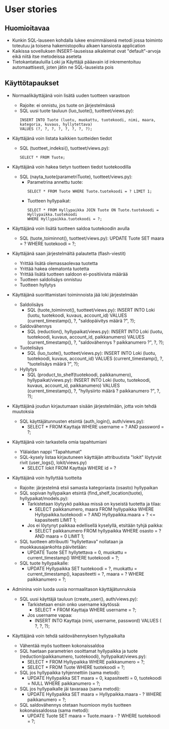 # User stories

## Huomioitavaa
- Kunkin SQL-lauseen kohdalla lukee ensimmäisenä metodi jossa toiminto toteutuu ja toisena hakemistopolku alkaen kansiosta application
- Kaikissa sovelluksen INSERT-lauseissa aikaleimat ovat "default"-arvoja eikä niitä itse metodeissa aseteta
- Tietokantatauluilla Loki ja Käyttäjä pääavain id inkrementoituu automaattisesti, joten jätin ne SQL-lauseista pois

## Käyttötapaukset
* Normaalikäyttäjänä voin lisätä uuden tuotteen varastoon
  - Rajoite: ei onnistu, jos tuote on järjestelmässä
  - SQL uusi tuote tauluun (luo_tuote(), tuotteet/views.py):
    ```
    INSERT INTO Tuote (luotu, muokattu, tuotekoodi, nimi, maara, kategoria, kuvaus, hyllytettava) 
    VALUES (?, ?, ?, ?, ?, ?, ?, ?);
    ```

* Käyttäjänä voin listata kaikkien tuotteiden tiedot
  - SQL (tuotteet_indeksi(), tuotteet/views.py): 
    ```
    SELECT * FROM Tuote;
    ```

* Käyttäjänä voin hakea tietyn tuotteen tiedot tuotekoodilla
  - SQL (nayta_tuote(parametriTuote), tuotteet/views.py):
    - Parametrina annettu tuote: 
      ```
      SELECT * FROM Tuote WHERE Tuote.tuotekoodi = ? LIMIT 1;
      ```
    - Tuotteen hyllypaikat: 
      ```
      SELECT * FROM Hyllypaikka JOIN Tuote ON Tuote.tuotekoodi = Hyllypaikka.tuotekoodi 
      WHERE Hyllypaikka.tuotekoodi = ?;
      ```

* Käyttäjänä voin lisätä tuotteen saldoa tuotekoodin avulla
  - SQL (tuote_toiminnot(), tuotteet/views.py): UPDATE Tuote SET maara = ? WHERE tuotekoodi = ?;

* Käyttäjänä saan järjestelmältä palautetta (flash-viestit)
  - Yrittää lisätä olemassaolevaa tuotetta
  - Yrittää hakea olematonta tuotetta
  - Yrittää lisätä tuotteen saldoon ei-positiivista määrää
  - Tuotteen saldolisäys onnistuu
  - Tuotteen hyllytys

* Käyttäjänä suorittamistani toiminnoista jää loki järjestelmään
  - Saldolisäys
    - SQL (tuote_toiminnot(), tuotteet/views.py): INSERT INTO Loki (luotu, tuotekoodi, kuvaus, account_id) VALUES (current_timestamp(), ?, "saldopäivitys määrä ?", ?); 
  - Saldovähennys
    - SQL (reduction(), hyllypaikat/views.py): INSERT INTO Loki (luotu, tuotekoodi, kuvaus, account_id, paikkanumero) VALUES (current_timestamp(), ?, "saldovähennys ? paikkanumero ?", ?, ?);
  - Tuotelisäys
    - SQL (luo_tuote(), tuotteet/views.py): INSERT INTO Loki (luotu, tuotekoodi, kuvaus, account_id) VALUES (current_timestamp(), ?, "tuotelisäys määrä ?", ?);
  - Hyllytys
    - SQL (product_to_shelf(tuotekoodi, paikkanumero), hyllypaikat/views.py): INSERT INTO Loki (luotu, tuotekoodi, kuvaus, account_id, paikkanumero) VALUES (current_timestamp(), ?, "hyllysiirto määrä ? paikkanumero ?", ?, ?);
  
* Käyttäjänä joudun kirjautumaan sisään järjestelmään, jotta voin tehdä muutoksia
  - SQL käyttäjätunnusten etsintä (auth_login(), auth/views.py): 
    - SELECT * FROM Kayttaja WHERE username = ? AND password = ?;

* Käyttäjänä voin tarkastella omia tapahtumiani
  - Ylälaidan nappi "Tapahtumat"
  - SQL-kysely listaa kirjautuneen käyttäjän attribuutista "lokit" löytyvät rivit (user_logs(), lokit/views.py)
    - SELECT lokit FROM Kayttaja WHERE id = ?
  
* Käyttäjänä voin hyllyttää tuotteita
  - Rajoite: järjestelmä etsii samasta kategoriasta (osasto) hyllypaikan
  - SQL sopivan hyllypaikan etsintä (find_shelf_location(tuote), hyllypaikat/models.py):
    - Tarkistetaan löytyykö paikkaa missä on kyseistä tuotetta ja tilaa:
      - SELECT paikkanumero, maara FROM hyllypaikka WHERE Hyllypaikka.tuotekoodi = ? AND Hyllypaikka.maara + ? <= kapasiteetti LIMIT 1;
    - Jos ei löytynyt paikkaa edellisellä kyselyllä, etsitään tyhjä paikka:
      - SELECT paikkanumero FROM hyllypaikka WHERE osasto = ? AND maara = 0 LIMIT 1;
  - SQL tuotteen attribuutti "hyllytettava" nollataan ja muokkausajankohta päivitetään:
    - UPDATE Tuote SET hyllytettava = 0, muokattu = current_timestamp() WHERE tuotekoodi = ?;
  - SQL tuote hyllypaikalle:
    - UPDATE Hyllypaikka SET tuotekoodi = ?, muokattu = current_timestamp(), kapasiteetti = ?, maara = ? WHERE paikkanumero = ?;

* Adminina voin luoda uusia normaalitason käyttäjätunnuksia
  - SQL uusi käyttäjä tauluun (create_user(), auth/views.py):
    - Tarkistetaan ensin onko username käytössä:
      - SELECT * FROM Kayttaja WHERE username = ?;
    - Jos username vapaa:
      - INSERT INTO Kayttaja (nimi, username, password) VALUES ( ?, ?, ?);

* Käyttäjänä voin tehdä saldovähennyksen hyllypaikalta
  - Vähentää myös tuotteen kokonaissaldoa
  - SQL haetaan parametrien osoittamat hyllypaikka ja tuote (reduction(paikkanumero, tuotekoodi), hyllypaikat/views.py):
    - SELECT * FROM Hyllypaikka WHERE paikkanumero = ?;
    - SELECT * FROM Tuote WHERE tuotekoodi = ?;
  - SQL jos hyllypaikka tyhjennettiin (sama metodi):
    - UPDATE Hyllypaikka SET maara = 0, kapasiteetti = 0, tuotekoodi = NULL WHERE paikkanumero = ?;
  - SQL jos hyllypaikalle jäi tavaraaa (sama metodi):
    - UPDATE Hyllypaikka SET maara = Hyllypaikka.maara - ? WHERE paikkanumero = ?;
  - SQL saldovähennys otetaan huomioon myös tuotteen kokonaissaldossa (sama metodi):
    - UPDATE Tuote SET maara = Tuote.maara - ? WHERE tuotekoodi = ?;
